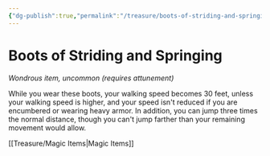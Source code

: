 ```yaml
---
{"dg-publish":true,"permalink":"/treasure/boots-of-striding-and-springing/","dgHomeLink":false,"dgPassFrontmatter":true}
---
```



# Boots of Striding and Springing

*Wondrous item, uncommon (requires attunement)*

While you wear these boots, your walking speed becomes 30 feet, unless your walking speed is higher, and your speed isn't reduced if you are encumbered or wearing heavy armor. In addition, you can jump three times the normal distance, though you can't jump farther than your remaining movement would allow.


[[Treasure/Magic Items|Magic Items]]